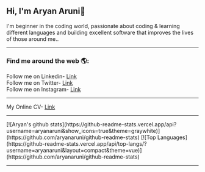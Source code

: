 ## Hi, I'm Aryan Aruni👋
I'm beginner in the coding world, passionate about coding & learning different languages and building excellent software that improves the lives of those around me..<br>

<hr>

<h3> Find me around the web 🌎:</h3>
  Follow me on Linkedin- <a href="https://www.linkedin.com/in/aryanaruni/" target="_blank">Link</a><br>
  Follow me on Twitter- <a href ="https://twitter.com/aryanaruni" target="_blank">Link</a><br>
  Follow me on Instagram- <a href ="https://www.instagram.com/lord_._aryan/" target="_blank">Link</a><br>
<hr>
My Online CV- <a href ="https://aryanaruni.github.io/resume/index.html" target="_blank">Link</a><br>
<hr>
[![Aryan's github stats](https://github-readme-stats.vercel.app/api?username=aryanaruni&show_icons=true&theme=graywhite)](https://github.com/aryanaruni/github-readme-stats)
[![Top Languages](https://github-readme-stats.vercel.app/api/top-langs/?username=aryanaruni&layout=compact&theme=vue)](https://github.com/aryanaruni/github-readme-stats)
 <hr>

